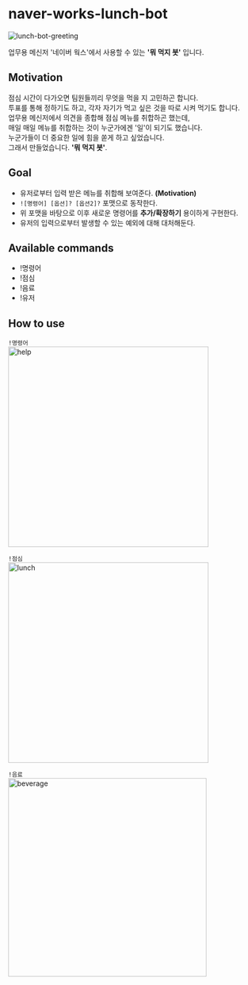 # naver-works-lunch-bot

![lunch-bot-greeting](https://user-images.githubusercontent.com/20259189/163094317-18d5f170-3128-407d-845e-54951390e448.png)

업무용 메신저 '네이버 웍스'에서 사용할 수 있는 **'뭐 먹지 봇'** 입니다.

## Motivation
점심 시간이 다가오면 팀원들끼리 무엇을 먹을 지 고민하곤 합니다.  
투표를 통해 정하기도 하고, 각자 자기가 먹고 싶은 것을 따로 시켜 먹기도 합니다.  
업무용 메신저에서 의견을 종합해 점심 메뉴를 취합하곤 했는데,  
매일 매일 메뉴를 취합하는 것이 누군가에겐 '일'이 되기도 했습니다.  
누군가들이 더 중요한 일에 힘을 쏟게 하고 싶었습니다.  
그래서 만들었습니다. **'뭐 먹지 봇'**.


## Goal
- 유저로부터 입력 받은 메뉴를 취합해 보여준다. **(Motivation)**
- `![명령어] [옵션]? [옵션2]?` 포맷으로 동작한다.
- 위 포맷을 바탕으로 이후 새로운 명령어를 **추가/확장하기** 용이하게 구현한다.
- 유저의 입력으로부터 발생할 수 있는 예외에 대해 대처해둔다.


## Available commands
- !명령어
- !점심
- !음료
- !유저


## How to use
`!명령어`  
<img width="404" alt="help" src="https://user-images.githubusercontent.com/20259189/163131873-7a375e91-0808-47cd-a7f2-ae135b8ec7c5.png">

`!점심`  
<img width="404" alt="lunch" src="https://user-images.githubusercontent.com/20259189/163131438-188cd901-790e-478a-8376-afade20213da.png">

`!음료`  
<img width="400" alt="beverage" src="https://user-images.githubusercontent.com/20259189/163132452-340fc9d9-b502-4010-a500-762eaba1d664.png">
